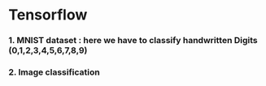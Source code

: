 # Tensorflow 
### 1. MNIST dataset : here we have to classify handwritten Digits (0,1,2,3,4,5,6,7,8,9)
### 2. Image classification
